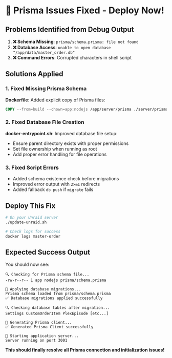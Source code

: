 # 🎯 Prisma Issues Fixed - Deploy Now!

## Problems Identified from Debug Output

1. **❌ Schema Missing**: `prisma/schema.prisma: file not found`
2. **❌ Database Access**: `unable to open database "/app/data/master_order.db"`
3. **❌ Command Errors**: Corrupted characters in shell script

## Solutions Applied

### 1. Fixed Missing Prisma Schema
**Dockerfile**: Added explicit copy of Prisma files:
```dockerfile
COPY --from=build --chown=app:nodejs /app/server/prisma ./server/prisma
```

### 2. Fixed Database File Creation
**docker-entrypoint.sh**: Improved database file setup:
- Ensure parent directory exists with proper permissions
- Set file ownership when running as root
- Add proper error handling for file operations

### 3. Fixed Script Errors
- Added schema existence check before migrations
- Improved error output with `2>&1` redirects
- Added fallback `db push` if `migrate` fails

## Deploy This Fix

```bash
# On your Unraid server
./update-unraid.sh

# Check logs for success
docker logs master-order
```

## Expected Success Output

You should now see:
```
🔍 Checking for Prisma schema file...
-rw-r--r-- 1 app nodejs prisma/schema.prisma

🔄 Applying database migrations...
Prisma schema loaded from prisma/schema.prisma
✅ Database migrations applied successfully

🔍 Checking database tables after migration...
Settings CustomOrderItem PlexEpisode [etc...]

🔧 Generating Prisma client...
✅ Generated Prisma Client successfully

🌟 Starting application server...
Server running on port 3001
```

**This should finally resolve all Prisma connection and initialization issues!**
